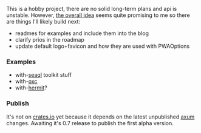 This is a hobby project, there are no solid long-term plans and api is unstable. However, [the overall idea](https://prest.blog/motivation) seems quite promising to me so there are things I'll likely build next:

- readmes for examples and include them into the blog
- clarify prios in the roadmap
- update default logo+favicon and how they are used with PWAOptions

### Examples
+ with-[seaql](https://www.sea-ql.org/) toolkit stuff
+ with-[oxc](https://github.com/web-infra-dev/oxc)
+ with-[hermit](https://github.com/dylibso/hermit)?

### Publish
It's not on [crates.io](https://crates.io/crates/prest) yet because it depends on the latest unpublished [axum](https://github.com/tokio-rs/axum) changes. Awaiting it's 0.7 release to publish the first alpha version.

